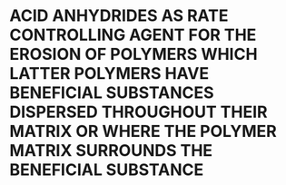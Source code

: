 # ACID ANHYDRIDES AS RATE CONTROLLING AGENT FOR THE EROSION OF POLYMERS WHICH LATTER POLYMERS HAVE BENEFICIAL SUBSTANCES DISPERSED THROUGHOUT THEIR MATRIX OR WHERE THE POLYMER MATRIX SURROUNDS THE BENEFICIAL SUBSTANCE